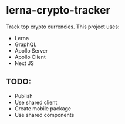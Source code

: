 # lerna-crypto-tracker

Track top crypto currencies.
This project uses:
- Lerna
- GraphQL
- Apollo Server
- Apollo Client
- Next JS

## TODO:
- Publish
- Use shared client
- Create mobile package
- Use shared components
